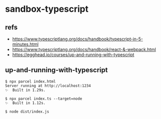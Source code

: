 # sandbox-typescript

## refs

- https://www.typescriptlang.org/docs/handbook/typescript-in-5-minutes.html
- https://www.typescriptlang.org/docs/handbook/react-&-webpack.html
- https://egghead.io/courses/up-and-running-with-typescript

## up-and-running-with-typescript

```
$ npx parcel index.html
Server running at http://localhost:1234
✨  Built in 1.29s.
```

```
$ npx parcel index.ts --target=node
✨  Built in 1.12s.

$ node dist/index.js
```
